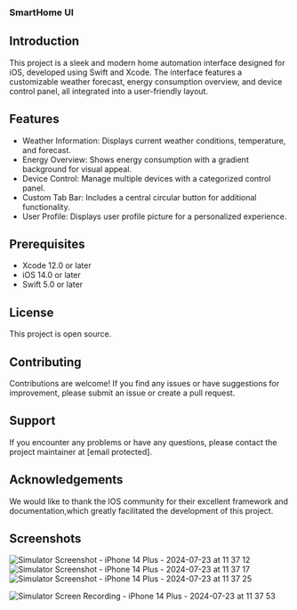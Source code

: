 ### SmartHome UI
## Introduction
This project is a sleek and modern home automation interface designed for iOS, developed using Swift and Xcode. The interface features a customizable weather forecast, energy consumption overview, and device control panel, all integrated into a user-friendly layout.
## Features
* Weather Information: Displays current weather conditions, temperature, and forecast.
* Energy Overview: Shows energy consumption with a gradient background for visual appeal.
* Device Control: Manage multiple devices with a categorized control panel.
* Custom Tab Bar: Includes a central circular button for additional functionality.
* User Profile: Displays user profile picture for a personalized experience.
## Prerequisites
* Xcode 12.0 or later
* iOS 14.0 or later
* Swift 5.0 or later
## License
This project is open source.
## Contributing
Contributions are welcome! If you find any issues or have suggestions for improvement, please submit an issue or create a pull request.
## Support
If you encounter any problems or have any questions, please contact the project maintainer at [email protected].
## Acknowledgements
We would like to thank the IOS community for their excellent framework and documentation,which greatly facilitated the development of this project.
## Screenshots
![Simulator Screenshot - iPhone 14 Plus - 2024-07-23 at 11 37 12](https://github.com/user-attachments/assets/45152667-e5c0-4d1f-84bb-e88befeb4f94)
![Simulator Screenshot - iPhone 14 Plus - 2024-07-23 at 11 37 17](https://github.com/user-attachments/assets/70b3ef36-dfd1-4b39-967f-6f07c7ff2b59)
![Simulator Screenshot - iPhone 14 Plus - 2024-07-23 at 11 37 25](https://github.com/user-attachments/assets/2cfcd40b-e62f-4876-be70-39cc8535f72b)


![Simulator Screen Recording - iPhone 14 Plus - 2024-07-23 at 11 37 53](https://github.com/user-attachments/assets/5cb9c4c9-8bfb-4eac-adab-02f2bab92cf8)










